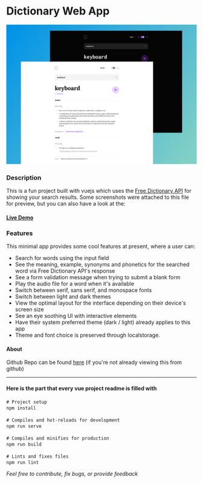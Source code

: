 # Dictionary Web App

![Design preview for the Dictionary web app coding challenge](./preview.jpg)


### Description
This is a fun project built with vuejs which uses the [Free Dictionary API](https://dictionaryapi.dev/) for showing your search results.
Some screenshots were attached to this file for preview, but you can also have a look at the:

#### [Live Demo](https://dictionary-web-app-by-towkir.netlify.app/)

### Features
This minimal app provides some cool features at present, where a user can:

- Search for words using the input field
- See the meaning, example, synonyms and phonetics for the searched word via Free Dictionary API's response
- See a form validation message when trying to submit a blank form
- Play the audio file for a word when it's available
- Switch between serif, sans serif, and monospace fonts
- Switch between light and dark themes
- View the optimal layout for the interface depending on their device's screen size
- See an eye soothing UI with interactive elements
- Have their system preferred theme (dark / light) already applies to this app
- Theme and font choice is preserved through localstorage.

#### About
Github Repo can be found [here](https://github.com/towkir/dictionary-web-app) (if you're not already viewing this from github)    


---

#### Here is the part that every vue project readme is filled with 

```
# Project setup
npm install

# Compiles and hot-reloads for development
npm run serve

# Compiles and minifies for production
npm run build

# Lints and fixes files
npm run lint
```

*Feel free to contribute, fix bugs, or provide feedback*
